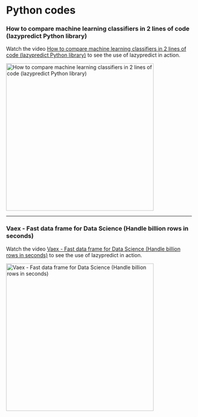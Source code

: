 # Python codes

### How to compare machine learning classifiers in 2 lines of code (lazypredict Python library)

Watch the video [How to compare machine learning classifiers in 2 lines of code (lazypredict Python library)](https://youtu.be/ZdDUwlwJNi0) to see the use of lazypredict in action.

<a href="https://youtu.be/ZdDUwlwJNi0"><img src="http://img.youtube.com/vi/ZdDUwlwJNi0/0.jpg" alt="How to compare machine learning classifiers in 2 lines of code (lazypredict Python library)" width="400" /></a>

---

### Vaex - Fast data frame for Data Science (Handle billion rows in seconds)

Watch the video [Vaex - Fast data frame for Data Science (Handle billion rows in seconds)](https://youtu.be/inGjY4cds3Q) to see the use of lazypredict in action.

<a href="https://youtu.be/inGjY4cds3Q"><img src="http://img.youtube.com/vi/inGjY4cds3Q/0.jpg" alt="Vaex - Fast data frame for Data Science (Handle billion rows in seconds)" width="400" /></a>

